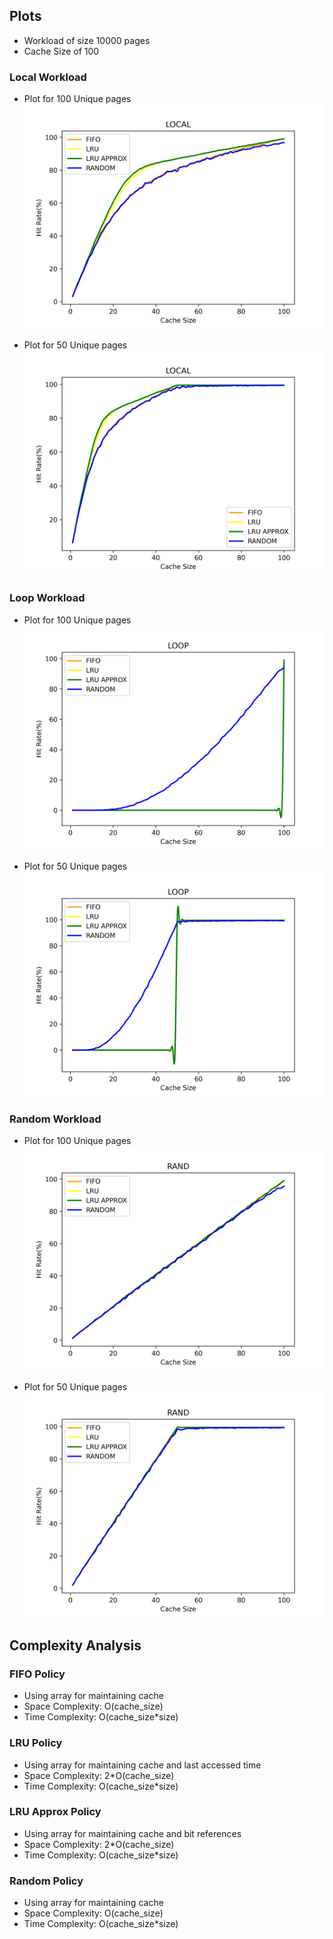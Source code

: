 ## Plots

* Workload of size 10000 pages
* Cache Size of 100

### Local Workload

* Plot for 100 Unique pages
![alt text](./LOCAL_100_Unique.png "Local 100 Unique")

* Plot for 50 Unique pages
![alt text](./LOCAL_50_Unique.png "Local 50 Unique")

### Loop Workload

* Plot for 100 Unique pages
![alt text](./LOOP_100_Unique.png "Loop 100 Unique")

* Plot for 50 Unique pages
![alt text](./LOOP_50_Unique.png "Loop 50 Unique")

### Random Workload

* Plot for 100 Unique pages
![alt text](./RAND_100_Unique.png "Random 100 Unique")

* Plot for 50 Unique pages
![alt text](./RAND_50_Unique.png "Random 50 Unique")

## Complexity Analysis

### FIFO Policy

* Using array for maintaining cache
* Space Complexity: O(cache_size)
* Time Complexity: O(cache_size*size)

### LRU Policy

* Using array for maintaining cache and last accessed time
* Space Complexity: 2*O(cache_size)
* Time Complexity: O(cache_size*size)

### LRU Approx Policy

* Using array for maintaining cache and bit references
* Space Complexity: 2*O(cache_size)
* Time Complexity: O(cache_size*size)

### Random Policy

* Using array for maintaining cache
* Space Complexity: O(cache_size)
* Time Complexity: O(cache_size*size)